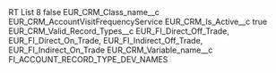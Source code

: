 <?xml version="1.0" encoding="UTF-8"?>
<CustomMetadata xmlns="http://soap.sforce.com/2006/04/metadata" xmlns:xsi="http://www.w3.org/2001/XMLSchema-instance" xmlns:xsd="http://www.w3.org/2001/XMLSchema">
    <label>RT List 8</label>
    <protected>false</protected>
    <values>
        <field>EUR_CRM_Class_name__c</field>
        <value xsi:type="xsd:string">EUR_CRM_AccountVisitFrequencyService</value>
    </values>
    <values>
        <field>EUR_CRM_Is_Active__c</field>
        <value xsi:type="xsd:boolean">true</value>
    </values>
    <values>
        <field>EUR_CRM_Valid_Record_Types__c</field>
        <value xsi:type="xsd:string">EUR_FI_Direct_Off_Trade,
EUR_FI_Direct_On_Trade,
EUR_FI_Indirect_Off_Trade,
EUR_FI_Indirect_On_Trade</value>
    </values>
    <values>
        <field>EUR_CRM_Variable_name__c</field>
        <value xsi:type="xsd:string">FI_ACCOUNT_RECORD_TYPE_DEV_NAMES</value>
    </values>
</CustomMetadata>
